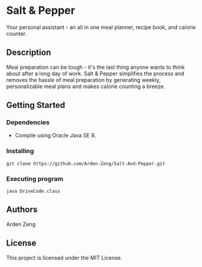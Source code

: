 # Salt & Pepper

Your personal assistant - an all in one meal planner, recipe book, and calorie counter.

## Description

Meal preparation can be tough - it's the last thing anyone wants to think about after a long day of work. Salt & Pepper simplifies the process and removes the hassle of meal preparation by generating weekly, personalizable meal plans and makes calorie counting a breeze.

## Getting Started

### Dependencies

* Compile using Oracle Java SE 8.

### Installing

```
git clone https://github.com/Arden-Zeng/Salt-And-Pepper.git
```

### Executing program

```
java DriveCode.class
```

## Authors

Arden Zeng

## License

This project is licensed under the MIT License.

